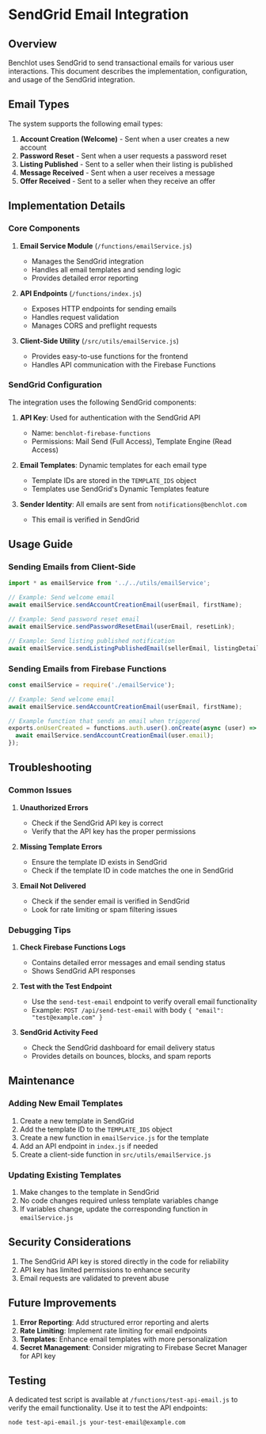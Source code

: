 # SendGrid Email Integration

## Overview

Benchlot uses SendGrid to send transactional emails for various user interactions. This document describes the implementation, configuration, and usage of the SendGrid integration.

## Email Types

The system supports the following email types:

1. **Account Creation (Welcome)** - Sent when a user creates a new account
2. **Password Reset** - Sent when a user requests a password reset
3. **Listing Published** - Sent to a seller when their listing is published
4. **Message Received** - Sent when a user receives a message
5. **Offer Received** - Sent to a seller when they receive an offer

## Implementation Details

### Core Components

1. **Email Service Module** (`/functions/emailService.js`)
   - Manages the SendGrid integration
   - Handles all email templates and sending logic
   - Provides detailed error reporting

2. **API Endpoints** (`/functions/index.js`)
   - Exposes HTTP endpoints for sending emails
   - Handles request validation
   - Manages CORS and preflight requests

3. **Client-Side Utility** (`/src/utils/emailService.js`)
   - Provides easy-to-use functions for the frontend
   - Handles API communication with the Firebase Functions

### SendGrid Configuration

The integration uses the following SendGrid components:

1. **API Key**: Used for authentication with the SendGrid API
   - Name: `benchlot-firebase-functions`
   - Permissions: Mail Send (Full Access), Template Engine (Read Access)

2. **Email Templates**: Dynamic templates for each email type
   - Template IDs are stored in the `TEMPLATE_IDS` object
   - Templates use SendGrid's Dynamic Templates feature

3. **Sender Identity**: All emails are sent from `notifications@benchlot.com`
   - This email is verified in SendGrid

## Usage Guide

### Sending Emails from Client-Side

```javascript
import * as emailService from '../../utils/emailService';

// Example: Send welcome email
await emailService.sendAccountCreationEmail(userEmail, firstName);

// Example: Send password reset email
await emailService.sendPasswordResetEmail(userEmail, resetLink);

// Example: Send listing published notification
await emailService.sendListingPublishedEmail(sellerEmail, listingDetails);
```

### Sending Emails from Firebase Functions

```javascript
const emailService = require('./emailService');

// Example: Send welcome email
await emailService.sendAccountCreationEmail(userEmail, firstName);

// Example function that sends an email when triggered
exports.onUserCreated = functions.auth.user().onCreate(async (user) => {
  await emailService.sendAccountCreationEmail(user.email);
});
```

## Troubleshooting

### Common Issues

1. **Unauthorized Errors**
   - Check if the SendGrid API key is correct
   - Verify that the API key has the proper permissions

2. **Missing Template Errors**
   - Ensure the template ID exists in SendGrid
   - Check if the template ID in code matches the one in SendGrid

3. **Email Not Delivered**
   - Check if the sender email is verified in SendGrid
   - Look for rate limiting or spam filtering issues

### Debugging Tips

1. **Check Firebase Functions Logs**
   - Contains detailed error messages and email sending status
   - Shows SendGrid API responses

2. **Test with the Test Endpoint**
   - Use the `send-test-email` endpoint to verify overall email functionality
   - Example: `POST /api/send-test-email` with body `{ "email": "test@example.com" }`

3. **SendGrid Activity Feed**
   - Check the SendGrid dashboard for email delivery status
   - Provides details on bounces, blocks, and spam reports

## Maintenance

### Adding New Email Templates

1. Create a new template in SendGrid
2. Add the template ID to the `TEMPLATE_IDS` object
3. Create a new function in `emailService.js` for the template
4. Add an API endpoint in `index.js` if needed
5. Create a client-side function in `src/utils/emailService.js`

### Updating Existing Templates

1. Make changes to the template in SendGrid
2. No code changes required unless template variables change
3. If variables change, update the corresponding function in `emailService.js`

## Security Considerations

1. The SendGrid API key is stored directly in the code for reliability
2. API key has limited permissions to enhance security
3. Email requests are validated to prevent abuse

## Future Improvements

1. **Error Reporting**: Add structured error reporting and alerts
2. **Rate Limiting**: Implement rate limiting for email endpoints
3. **Templates**: Enhance email templates with more personalization
4. **Secret Management**: Consider migrating to Firebase Secret Manager for API key

## Testing

A dedicated test script is available at `/functions/test-api-email.js` to verify the email functionality. Use it to test the API endpoints:

```bash
node test-api-email.js your-test-email@example.com
```
